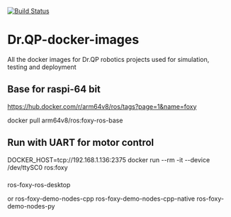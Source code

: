 [![Build Status](https://dev.azure.com/Dr-QP/Dr.QP/_apis/build/status/Dr-QP.Dr.QP-docker-images?branchName=master)](https://dev.azure.com/Dr-QP/Dr.QP/_build/latest?definitionId=1&branchName=master)

# Dr.QP-docker-images
All the docker images for Dr.QP robotics projects used for simulation, testing and deployment

## Base for raspi-64 bit

https://hub.docker.com/r/arm64v8/ros/tags?page=1&name=foxy

docker pull arm64v8/ros:foxy-ros-base

## Run with UART for motor control
DOCKER_HOST=tcp://192.168.1.136:2375 docker run --rm -it --device /dev/ttySC0 ros:foxy


### 

ros-foxy-ros-desktop

or
ros-foxy-demo-nodes-cpp ros-foxy-demo-nodes-cpp-native
  ros-foxy-demo-nodes-py
